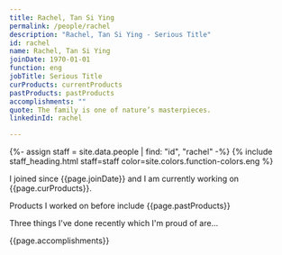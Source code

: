 ```yaml
---
title: Rachel, Tan Si Ying
permalink: /people/rachel
description: "Rachel, Tan Si Ying - Serious Title"
id: rachel
name: Rachel, Tan Si Ying
joinDate: 1970-01-01
function: eng
jobTitle: Serious Title
curProducts: currentProducts
pastProducts: pastProducts
accomplishments: ""
quote: The family is one of nature’s masterpieces.
linkedinId: rachel

---
```


{%- assign staff = site.data.people | find: "id", "rachel" -%}
{% include staff_heading.html staff=staff color=site.colors.function-colors.eng %}

<p>I joined since {{page.joinDate}} and I am currently working on {{page.curProducts}}.</p>

<p>Products I worked on before include {{page.pastProducts}}</p>

<p>Three things I've done recently which I'm proud of are...</p>
{{page.accomplishments}}
